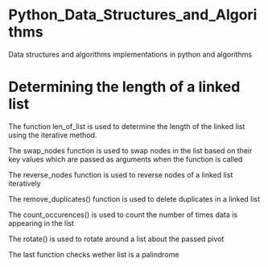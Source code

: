 # Python_Data_Structures_and_Algorithms
Data structures and algorithms implementations in python and algorithms 

# Determining the length of a linked list
The function len_of_list is used to determine the length of the linked list 
using the iterative method.

The swap_nodes function is used to swap nodes in the list based on their 
key values which are passed as arguments when the function is called 

The reverse_nodes function is used to reverse nodes of a linked list iteratively

The remove_duplicates() function is used to delete duplicates in a linked list

The count_occurences() is used to count the number of times data is appearing 
in the list

The rotate() is used to rotate around a list about the passed pivot

The last function checks wether list is a palindrome